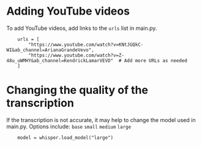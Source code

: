 # Adding YouTube videos

To add YouTube videos, add links to the `urls` list in main.py.

```
    urls = [
        "https://www.youtube.com/watch?v=KNtJGQkC-WI&ab_channel=ArianaGrandeVevo",
        "https://www.youtube.com/watch?v=Z-48u_uWMHY&ab_channel=KendrickLamarVEVO"  # Add more URLs as needed
    ]
```



# Changing the quality of the transcription

If the transcription is not accurate, it may help to change the model used in main.py.
Options include:
`base` `small` `medium` `large`

```
    model = whisper.load_model("large")
```
